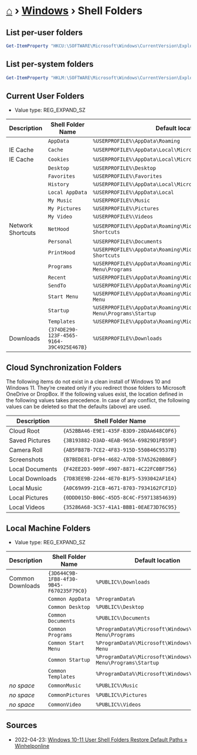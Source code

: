 # [⌂](../README.md) › [Windows](../README.md#windows) › Shell Folders

## List per-user folders

```powershell
Get-ItemProperty "HKCU:\SOFTWARE\Microsoft\Windows\CurrentVersion\Explorer\User Shell Folders" | select * -Exclude "PS*"
```

## List per-system folders

```powershell
Get-ItemProperty "HKLM:\SOFTWARE\Microsoft\Windows\CurrentVersion\Explorer\User Shell Folders" | select * -Exclude "PS*"
```

## Current User Folders

- Value type: REG_EXPAND_SZ

| Description       | Shell Folder Name                        | Default location                                                              |
| ----------------- | ---------------------------------------- | ----------------------------------------------------------------------------- |
|                   | `AppData`                                | `%USERPROFILE%\AppData\Roaming`                                               |
| IE Cache          | `Cache`                                  | `%USERPROFILE%\AppData\Local\Microsoft\Windows\INetCache`                     |
| IE Cache          | `Cookies`                                | `%USERPROFILE%\AppData\Local\Microsoft\Windows\INetCookies`                   |
|                   | `Desktop`                                | `%USERPROFILE%\Desktop`                                                       |
|                   | `Favorites`                              | `%USERPROFILE%\Favorites`                                                     |
|                   | `History`                                | `%USERPROFILE%\AppData\Local\Microsoft\Windows\History`                       |
|                   | `Local AppData`                          | `%USERPROFILE%\AppData\Local`                                                 |
|                   | `My Music`                               | `%USERPROFILE%\Music`                                                         |
|                   | `My Pictures`                            | `%USERPROFILE%\Pictures`                                                      |
|                   | `My Video`                               | `%USERPROFILE%\Videos`                                                        |
| Network Shortcuts | `NetHood`                                | `%USERPROFILE%\AppData\Roaming\Microsoft\Windows\Network Shortcuts`           |
|                   | `Personal`                               | `%USERPROFILE%\Documents`                                                     |
|                   | `PrintHood`                              | `%USERPROFILE%\AppData\Roaming\Microsoft\Windows\Printer Shortcuts`           |
|                   | `Programs`                               | `%USERPROFILE%\AppData\Roaming\Microsoft\Windows\Start Menu\Programs`         |
|                   | `Recent`                                 | `%USERPROFILE%\AppData\Roaming\Microsoft\Windows\Recent`                      |
|                   | `SendTo`                                 | `%USERPROFILE%\AppData\Roaming\Microsoft\Windows\SendTo`                      |
|                   | `Start Menu`                             | `%USERPROFILE%\AppData\Roaming\Microsoft\Windows\Start Menu`                  |
|                   | `Startup`                                | `%USERPROFILE%\AppData\Roaming\Microsoft\Windows\Start Menu\Programs\Startup` |
|                   | `Templates`                              | `%USERPROFILE%\AppData\Roaming\Microsoft\Windows\Templates`                   |
| Downloads         | `{374DE290-123F-4565-9164-39C4925E467B}` | `%USERPROFILE%\Downloads`                                                     |

## Cloud Synchronization Folders

The following items do not exist in a clean install of Windows 10 and Windows 11. They’re created only if you redirect those folders to Microsoft OneDrive or DropBox. If the following values exist, the location defined in the following values takes precedence. In case of any conflict, the following values can be deleted so that the defaults (above) are used.

| Description     | Shell Folder Name                        |
| --------------- | ---------------------------------------- |
| Cloud Root      | `{A52BBA46-E9E1-435F-B3D9-28DAA648C0F6}` |
| Saved Pictures  | `{3B193882-D3AD-4EAB-965A-69829D1FB59F}` |
| Camera Roll     | `{AB5FB87B-7CE2-4F83-915D-550846C9537B}` |
| Screenshots     | `{B7BEDE81-DF94-4682-A7D8-57A52620B86F}` |
| Local Documents | `{F42EE2D3-909F-4907-8871-4C22FC0BF756}` |
| Local Downloads | `{7D83EE9B-2244-4E70-B1F5-5393042AF1E4}` |
| Local Music     | `{A0C69A99-21C8-4671-8703-7934162FCF1D}` |
| Local Pictures  | `{0DDD015D-B06C-45D5-8C4C-F59713854639}` |
| Local Videos    | `{35286A68-3C57-41A1-BBB1-0EAE73D76C95}` |

## Local Machine Folders

- Value type: REG_EXPAND_SZ

| Description      | Shell Folder Name                        | Default location                                              |
| ---------------- | ---------------------------------------- | ------------------------------------------------------------- |
| Common Downloads | `{3D644C9B-1FB8-4f30-9B45-F670235F79C0}` | `%PUBLIC%\Downloads`                                          |
|                  | `Common AppData`                         | `%ProgramData%`                                               |
|                  | `Common Desktop`                         | `%PUBLIC%\Desktop`                                            |
|                  | `Common Documents`                       | `%PUBLIC%\Documents`                                          |
|                  | `Common Programs`                        | `%ProgramData%\Microsoft\Windows\Start Menu\Programs`         |
|                  | `Common Start Menu`                      | `%ProgramData%\Microsoft\Windows\Start Menu`                  |
|                  | `Common Startup`                         | `%ProgramData%\Microsoft\Windows\Start Menu\Programs\Startup` |
|                  | `Common Templates`                       | `%ProgramData%\Microsoft\Windows\Templates`                   |
| _no space_       | `CommonMusic`                            | `%PUBLIC%\Music`                                              |
| _no space_       | `CommonPictures`                         | `%PUBLIC%\Pictures`                                           |
| _no space_       | `CommonVideo`                            | `%PUBLIC%\Videos`                                             |



## Sources

- 2022-04-23: [Windows 10-11 User Shell Folders Restore Default Paths » Winhelponline](https://www.winhelponline.com/blog/windows-10-shell-folders-paths-defaults-restore/)